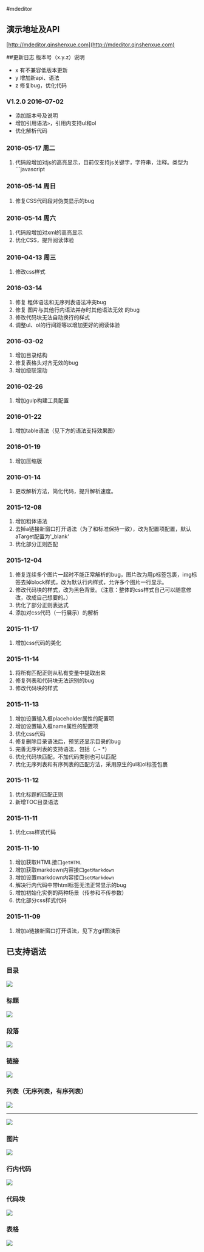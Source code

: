 #mdeditor
## 演示地址及API
[http://mdeditor.qinshenxue.com](http://mdeditor.qinshenxue.com)

##更新日志
版本号（x.y.z）说明
- x 有不兼容低版本更新
- y 增加新api、语法
- z 修复bug，优化代码

### V1.2.0 2016-07-02
- 添加版本号及说明
- 增加引用语法`>`，引用内支持ul和ol
- 优化解析代码






### 2016-05-17 周二
1. 代码段增加对js的高亮显示，目前仅支持js关键字，字符串，注释。类型为\`\`\`javascript

### 2016-05-14 周日
1. 修复CSS代码段对伪类显示的bug

### 2016-05-14 周六
1. 代码段增加对xml的高亮显示
2. 优化CSS，提升阅读体验

### 2016-04-13 周三
1. 修改css样式

### 2016-03-14
1. 修复 粗体语法和无序列表语法冲突bug
2. 修复 图片与其他行内语法并存时其他语法无效 的bug
3. 修改代码块无法自动换行的样式
4. 调整ul、ol的行间距等以增加更好的阅读体验

### 2016-03-02
1. 增加目录结构
2. 修复表格头对齐无效的bug
3. 增加级联滚动

### 2016-02-26
1. 增加gulp构建工具配置

### 2016-01-22
1. 增加table语法（见下方的语法支持效果图）

### 2016-01-19
1. 增加压缩版

### 2016-01-14
1. 更改解析方法，简化代码，提升解析速度。

### 2015-12-08
1. 增加粗体语法
2. 去掉a链接新窗口打开语法（为了和标准保持一致），改为配置项配置，默认aTarget配置为'_blank'
3. 优化部分正则匹配


### 2015-12-04
1. 修复连续多个图片一起时不能正常解析的bug，图片改为用p标签包裹，img标签去掉block样式，改为默认行内样式，允许多个图片一行显示。
2. 修改代码块的样式，改为黑色背景。（注意：整体的css样式自己可以随意修改，改成自己想要的。）
3. 优化了部分正则表达式
4. 添加对css代码（一行展示）的解析

### 2015-11-17
1. 增加css代码的美化

### 2015-11-14
1. 将所有匹配正则从私有变量中提取出来
2. 修复列表和代码块无法识别的bug
3. 修改代码块的样式


### 2015-11-13
1. 增加设置输入框placeholder属性的配置项
2. 增加设置输入框name属性的配置项
3. 优化css代码
4. 修复删除目录语法后，预览还显示目录的bug
5. 完善无序列表的支持语法，包括（. - *）
6. 优化代码块匹配，不加代码类别也可以匹配
7. 优化无序列表和有序列表的匹配方法，采用原生的ul和ol标签包裹

### 2015-11-12
1. 优化标题的匹配正则
2. 新增TOC目录语法

### 2015-11-11
1. 优化css样式代码

### 2015-11-10
1. 增加获取HTML接口`getHTML`
2. 增加获取markdown内容接口`getMarkdown`
3. 增加设置markdown内容接口`setMarkdown`
4. 解决行内代码中带html标签无法正常显示的bug
5. 增加初始化实例的两种场景（传参和不传参数）
6. 优化部分css样式代码

### 2015-11-09
1. 增加a链接新窗口打开语法，见下方gif图演示




## 已支持语法
### 目录
![](readme/toc.gif)

### 标题
![](readme/h16.gif)
### 段落
![](readme/p.gif)
### 链接
![](readme/a.gif)
### 列表（无序列表，有序列表）
![](readme/ul.gif)
*****
![](readme/ol.gif)
### 图片
![](readme/img.gif)
### 行内代码
![](readme/inlinecode.gif)
### 代码块
![](readme/code.gif)
### 表格
![](readme/table.png)